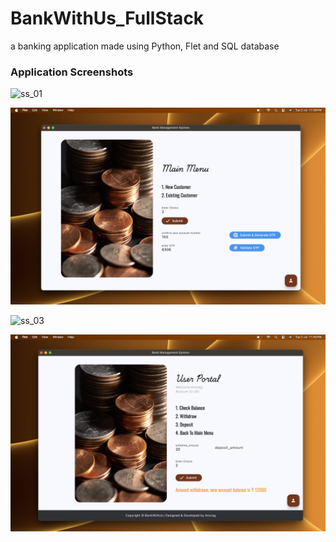 # BankWithUs_FullStack
a banking application made using Python, Flet and SQL database

### Application Screenshots

![ss_01](https://github.com/kmranrg/BankWithUs_FullStack/blob/main/assets/screenshots/ss_01.png)

![ss_02](https://github.com/kmranrg/BankWithUs_FullStack/blob/main/assets/screenshots/ss_02.png)

![ss_03](https://github.com/kmranrg/BankWithUs_FullStack/blob/main/assets/screenshots/ss_03.png)

![ss_04](https://github.com/kmranrg/BankWithUs_FullStack/blob/main/assets/screenshots/ss_04.png)
